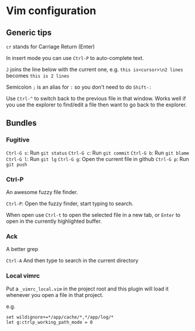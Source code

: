 # Vim configuration

## Generic tips

`cr` stands for Carriage Return (Enter)

In insert mode you can use `Ctrl-P` to auto-complete text.

`J` joins the line below with the current one, e.g. `this is<cursor>\n2 lines` becomes `this is 2 lines`

Semicolon `;` is an alias for `:` so you don't need to do `Shift-:`

Use `Ctrl-^` to switch back to the previous file in that window. Works well if you use the explorer to find/edit a file then want to go back to the explorer.

## Bundles

### Fugitive

`Ctrl-G s`: Run `git status`
`Ctrl-G c`: Run `git commit`
`Ctrl-G b`: Run `git blame`
`Ctrl-G l`: Run `git lg`
`Ctrl-G g`: Open the current file in github
`Ctrl-G p`: Run `git push`

### Ctrl-P

An awesome fuzzy file finder.

`Ctrl-P`: Open the fuzzy finder, start typing to search.

When open use `Ctrl-t` to open the selected file in a new tab, or `Enter` to open in the currently highlighted buffer.


### Ack

A better grep

`Ctrl-A` And then type to search in the current directory

### Local vimrc

Put a `_vimrc_local.vim` in the project root and this plugin will load it whenever you open a file in that project.

e.g.

```viml  
set wildignore+=*/app/cache/*,*/app/log/*
let g:ctrlp_working_path_mode = 0
```
